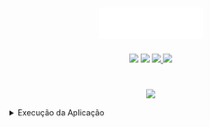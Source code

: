 <h1 align="center">
    <img src="./src/assets/images/logo.png" width="186px">
</h1>

<p align="center">
  <img src="https://img.shields.io/github/languages/count/juliano-soares/juliano-soares.github.io">

  <img src="https://img.shields.io/github/repo-size/juliano-soares/juliano-soares.github.io?color=blue">

  <a href="https://github.com/juliano-soares/juliano-soares.github.io/commits/master">
    <img src="https://img.shields.io/github/last-commit/juliano-soares/juliano-soares.github.io?color=blue">
  </a>

  <a href="https://github.com/juliano-soares/juliano-soares.github.io/issues">
    <img src="https://img.shields.io/github/issues/juliano-soares/juliano-soares.github.io?color=blue">
  </a>
</p>

<br>

<p align="center">
  <img width="1024" src="https://i.imgur.com/wSvbX3M.jpg">
</p>
<details><summary>Execução da Aplicação</summary>
<p>
- 1º Clonar o repositorio
- 2º Acessar a pasta
- 3º Executar "yarn"
- 4º Executar "yarn start"
</p>
</details>
